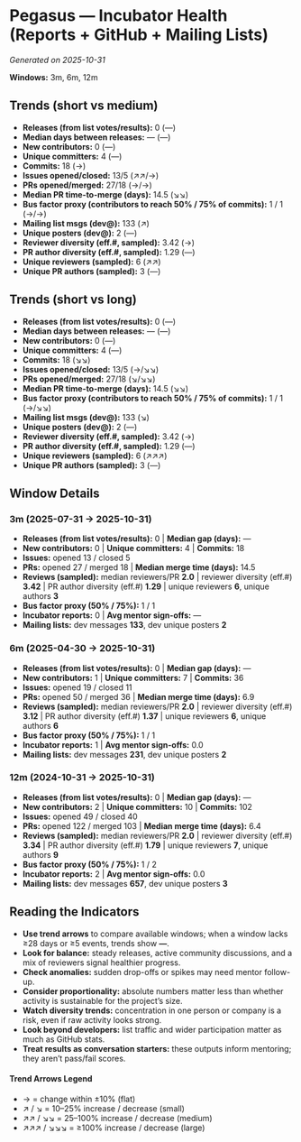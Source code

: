 # Pegasus — Incubator Health (Reports + GitHub + Mailing Lists)
_Generated on 2025-10-31_

**Windows:** 3m, 6m, 12m

## Trends (short vs medium)

- **Releases (from list votes/results):** 0 (—)
- **Median days between releases:** — (—)
- **New contributors:** 0 (—)
- **Unique committers:** 4 (—)
- **Commits:** 18 (→)
- **Issues opened/closed:** 13/5 (↗↗/→)
- **PRs opened/merged:** 27/18 (→/→)
- **Median PR time-to-merge (days):** 14.5 (↘↘)
- **Bus factor proxy (contributors to reach 50% / 75% of commits):** 1 / 1 (→/→)
- **Mailing list msgs (dev@):** 133 (↗)
- **Unique posters (dev@):** 2 (—)
- **Reviewer diversity (eff.#, sampled):** 3.42 (→)
- **PR author diversity (eff.#, sampled):** 1.29 (—)
- **Unique reviewers (sampled):** 6 (↗↗)
- **Unique PR authors (sampled):** 3 (—)

## Trends (short vs long)

- **Releases (from list votes/results):** 0 (—)
- **Median days between releases:** — (—)
- **New contributors:** 0 (—)
- **Unique committers:** 4 (—)
- **Commits:** 18 (↘↘)
- **Issues opened/closed:** 13/5 (→/↘↘)
- **PRs opened/merged:** 27/18 (↘/↘↘)
- **Median PR time-to-merge (days):** 14.5 (↘↘)
- **Bus factor proxy (contributors to reach 50% / 75% of commits):** 1 / 1 (→/↘↘)
- **Mailing list msgs (dev@):** 133 (↘)
- **Unique posters (dev@):** 2 (—)
- **Reviewer diversity (eff.#, sampled):** 3.42 (→)
- **PR author diversity (eff.#, sampled):** 1.29 (—)
- **Unique reviewers (sampled):** 6 (↗↗↗)
- **Unique PR authors (sampled):** 3 (—)

## Window Details
### 3m  (2025-07-31 → 2025-10-31)
- **Releases (from list votes/results):** 0  |  **Median gap (days):** —
- **New contributors:** 0  |  **Unique committers:** 4  |  **Commits:** 18
- **Issues:** opened 13 / closed 5
- **PRs:** opened 27 / merged 18  |  **Median merge time (days):** 14.5
- **Reviews (sampled):** median reviewers/PR **2.0**  |  reviewer diversity (eff.#) **3.42**  |  PR author diversity (eff.#) **1.29**  |  unique reviewers **6**, unique authors **3**
- **Bus factor proxy (50% / 75%):** 1 / 1
- **Incubator reports:** 0  |  **Avg mentor sign-offs:** —
- **Mailing lists:** dev messages **133**, dev unique posters **2**

### 6m  (2025-04-30 → 2025-10-31)
- **Releases (from list votes/results):** 0  |  **Median gap (days):** —
- **New contributors:** 1  |  **Unique committers:** 7  |  **Commits:** 36
- **Issues:** opened 19 / closed 11
- **PRs:** opened 50 / merged 36  |  **Median merge time (days):** 6.9
- **Reviews (sampled):** median reviewers/PR **2.0**  |  reviewer diversity (eff.#) **3.12**  |  PR author diversity (eff.#) **1.37**  |  unique reviewers **6**, unique authors **6**
- **Bus factor proxy (50% / 75%):** 1 / 1
- **Incubator reports:** 1  |  **Avg mentor sign-offs:** 0.0
- **Mailing lists:** dev messages **231**, dev unique posters **2**

### 12m  (2024-10-31 → 2025-10-31)
- **Releases (from list votes/results):** 0  |  **Median gap (days):** —
- **New contributors:** 2  |  **Unique committers:** 10  |  **Commits:** 102
- **Issues:** opened 49 / closed 40
- **PRs:** opened 122 / merged 103  |  **Median merge time (days):** 6.4
- **Reviews (sampled):** median reviewers/PR **2.0**  |  reviewer diversity (eff.#) **3.34**  |  PR author diversity (eff.#) **1.79**  |  unique reviewers **7**, unique authors **9**
- **Bus factor proxy (50% / 75%):** 1 / 2
- **Incubator reports:** 2  |  **Avg mentor sign-offs:** 0.0
- **Mailing lists:** dev messages **657**, dev unique posters **3**

## Reading the Indicators
- **Use trend arrows** to compare available windows; when a window lacks ≥28 days or ≥5 events, trends show **—**.
- **Look for balance:** steady releases, active community discussions, and a mix of reviewers signal healthier progress.
- **Check anomalies:** sudden drop-offs or spikes may need mentor follow-up.
- **Consider proportionality:** absolute numbers matter less than whether activity is sustainable for the project’s size.
- **Watch diversity trends:** concentration in one person or company is a risk, even if raw activity looks strong.
- **Look beyond developers:** list traffic and wider participation matter as much as GitHub stats.
- **Treat results as conversation starters:** these outputs inform mentoring; they aren’t pass/fail scores.

#### Trend Arrows Legend
- →  = change within ±10% (flat)
- ↗ / ↘ = 10–25% increase / decrease (small)
- ↗↗ / ↘↘ = 25–100% increase / decrease (medium)
- ↗↗↗ / ↘↘↘ = ≥100% increase / decrease (large)
